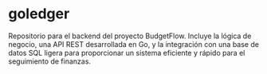 # goledger
Repositorio para el backend del proyecto BudgetFlow. Incluye la lógica de negocio, una API REST desarrollada en Go, y la integración con una base de datos SQL ligera para proporcionar un sistema eficiente y rápido para el seguimiento de finanzas.
